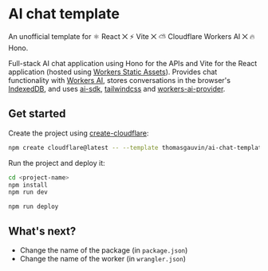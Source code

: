 # AI chat template

An unofficial template for ⚛️ React ⨉ ⚡️ Vite ⨉ ⛅️ Cloudflare Workers AI ⨉ 🔥 Hono.

Full-stack AI chat application using Hono for the APIs and Vite for the React application (hosted using [Workers Static Assets](https://developers.cloudflare.com/workers/static-assets/)). Provides chat functionality with [Workers AI](https://developers.cloudflare.com/workers-ai/), stores conversations in the browser's [IndexedDB](https://developer.mozilla.org/en-US/docs/Web/API/IndexedDB_API), and uses [ai-sdk](https://sdk.vercel.ai/docs/introduction), [tailwindcss](https://tailwindcss.com/) and [workers-ai-provider](https://github.com/cloudflare/workers-ai-provider).

## Get started

Create the project using [create-cloudflare](https://www.npmjs.com/package/create-cloudflare):

```sh
npm create cloudflare@latest -- --template thomasgauvin/ai-chat-template
```

Run the project and deploy it:

```sh
cd <project-name>
npm install
npm run dev
```

```
npm run deploy
```

## What's next?

- Change the name of the package (in `package.json`)
- Change the name of the worker (in `wrangler.json`)
